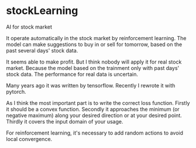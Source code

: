 # stockLearning
AI for stock market

It operate automatically in the stock market by reinforcement learning.
The model can make suggestions to buy in or sell for tomorrow, based on the past several days' stock data.

It seems able to make profit.
But I think nobody will apply it for real stock market.
Because the model based on the trainment only with past days' stock data. The performance for real data is uncertain.

Many years ago it was written by tensorflow. Recently I rewrote it with pytorch.

As I think the most important part is to write the correct loss function.
Firstly it should be a convex function.
Secondly it approaches the minimum (or negative maximum) along your desired direction or at your desired point.
Thirdly it covers the input domain of your usage.

For reinforcement learning, it's necessary to add random actions to avoid local convergence.
